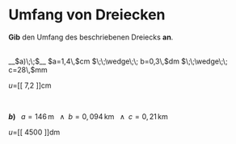 <!--
version:  0.0.1

language: de


@style
input {
    text-align: center;
}

.flex-container {
    display: flex;
    flex-wrap: wrap;
    align-items: stretch;
    gap: 20px;
}

.flex-child {
    flex: 1;
    min-width: 350px;
    margin-right: 20px;
}

@media (max-width: 400px) {
    .flex-child {
        flex: 100%;
        margin-right: 0;
    }
}
@end

formula: \carry   \textcolor{red}{\scriptsize #1}
formula: \digit   \rlap{\carry{#1}}\phantom{#2}#2
formula: \permil  \text{‰}

import: https://raw.githubusercontent.com/LiaTemplates/Tikz-Jax/main/README.md

script: https://cdn.jsdelivr.net/gh/LiaTemplates/Tikz-Jax@main/dist/index.js


tags: Dreiecke, Länge, Fläche, Umfang, Einheiten, Dezimalzahlen, leicht, normal, Angeben

comment: Berechne den Umfang einer dreieckigen Fläche in Dezimalzahlen. Achte auf die Einheiten.

author: Martin Lommatzsch

-->




# Umfang von Dreiecken


**Gib** den Umfang des beschriebenen Dreiecks **an**.

<br>


<section class="flex-container">

<div class="flex-child">
__$a)\;\;$__ $a=1,4\,$cm $\;\;\wedge\;\; b=0,3\,$dm $\;\;\wedge\;\; c=28\,$mm

 $u=$[[  7,2  ]]cm

<br>
</div>

<div class="flex-child">

__$b)\;\;$__ $a=146\,$m $\;\;\wedge\;\; b=0,094\,$km $\;\;\wedge\;\; c=0,21\,$km

$u=$[[  4500  ]]dm



</div>

</section>





<br>
<br>
<br>
<br>
<br>